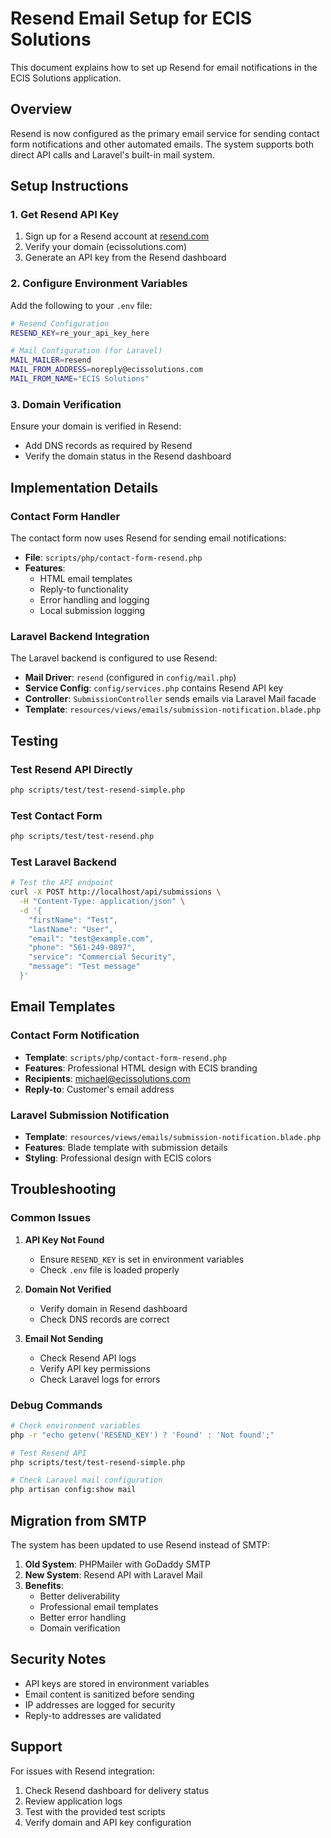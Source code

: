 # Resend Email Setup for ECIS Solutions

This document explains how to set up Resend for email notifications in the ECIS Solutions application.

## Overview

Resend is now configured as the primary email service for sending contact form notifications and other automated emails. The system supports both direct API calls and Laravel's built-in mail system.

## Setup Instructions

### 1. Get Resend API Key

1. Sign up for a Resend account at [resend.com](https://resend.com)
2. Verify your domain (ecissolutions.com)
3. Generate an API key from the Resend dashboard

### 2. Configure Environment Variables

Add the following to your `.env` file:

```bash
# Resend Configuration
RESEND_KEY=re_your_api_key_here

# Mail Configuration (for Laravel)
MAIL_MAILER=resend
MAIL_FROM_ADDRESS=noreply@ecissolutions.com
MAIL_FROM_NAME="ECIS Solutions"
```

### 3. Domain Verification

Ensure your domain is verified in Resend:
- Add DNS records as required by Resend
- Verify the domain status in the Resend dashboard

## Implementation Details

### Contact Form Handler

The contact form now uses Resend for sending email notifications:

- **File**: `scripts/php/contact-form-resend.php`
- **Features**: 
  - HTML email templates
  - Reply-to functionality
  - Error handling and logging
  - Local submission logging

### Laravel Backend Integration

The Laravel backend is configured to use Resend:

- **Mail Driver**: `resend` (configured in `config/mail.php`)
- **Service Config**: `config/services.php` contains Resend API key
- **Controller**: `SubmissionController` sends emails via Laravel Mail facade
- **Template**: `resources/views/emails/submission-notification.blade.php`

## Testing

### Test Resend API Directly

```bash
php scripts/test/test-resend-simple.php
```

### Test Contact Form

```bash
php scripts/test/test-resend.php
```

### Test Laravel Backend

```bash
# Test the API endpoint
curl -X POST http://localhost/api/submissions \
  -H "Content-Type: application/json" \
  -d '{
    "firstName": "Test",
    "lastName": "User",
    "email": "test@example.com",
    "phone": "561-249-0897",
    "service": "Commercial Security",
    "message": "Test message"
  }'
```

## Email Templates

### Contact Form Notification

- **Template**: `scripts/php/contact-form-resend.php`
- **Features**: Professional HTML design with ECIS branding
- **Recipients**: michael@ecissolutions.com
- **Reply-to**: Customer's email address

### Laravel Submission Notification

- **Template**: `resources/views/emails/submission-notification.blade.php`
- **Features**: Blade template with submission details
- **Styling**: Professional design with ECIS colors

## Troubleshooting

### Common Issues

1. **API Key Not Found**
   - Ensure `RESEND_KEY` is set in environment variables
   - Check `.env` file is loaded properly

2. **Domain Not Verified**
   - Verify domain in Resend dashboard
   - Check DNS records are correct

3. **Email Not Sending**
   - Check Resend API logs
   - Verify API key permissions
   - Check Laravel logs for errors

### Debug Commands

```bash
# Check environment variables
php -r "echo getenv('RESEND_KEY') ? 'Found' : 'Not found';"

# Test Resend API
php scripts/test/test-resend-simple.php

# Check Laravel mail configuration
php artisan config:show mail
```

## Migration from SMTP

The system has been updated to use Resend instead of SMTP:

1. **Old System**: PHPMailer with GoDaddy SMTP
2. **New System**: Resend API with Laravel Mail
3. **Benefits**: 
   - Better deliverability
   - Professional email templates
   - Better error handling
   - Domain verification

## Security Notes

- API keys are stored in environment variables
- Email content is sanitized before sending
- IP addresses are logged for security
- Reply-to addresses are validated

## Support

For issues with Resend integration:
1. Check Resend dashboard for delivery status
2. Review application logs
3. Test with the provided test scripts
4. Verify domain and API key configuration

